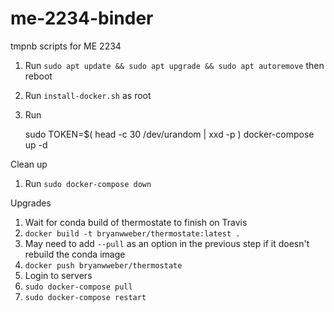 # me-2234-binder
tmpnb scripts for ME 2234

1. Run `sudo apt update && sudo apt upgrade && sudo apt autoremove` then reboot
2. Run `install-docker.sh` as root
3. Run

    sudo TOKEN=$( head -c 30 /dev/urandom | xxd -p ) docker-compose up -d

Clean up

1. Run `sudo docker-compose down`

Upgrades

1. Wait for conda build of thermostate to finish on Travis
2. `docker build -t bryanwweber/thermostate:latest .`
3. May need to add `--pull` as an option in the previous step if it doesn't rebuild the conda image
4. `docker push bryanwweber/thermostate`
5. Login to servers
6. `sudo docker-compose pull`
7. `sudo docker-compose restart`
